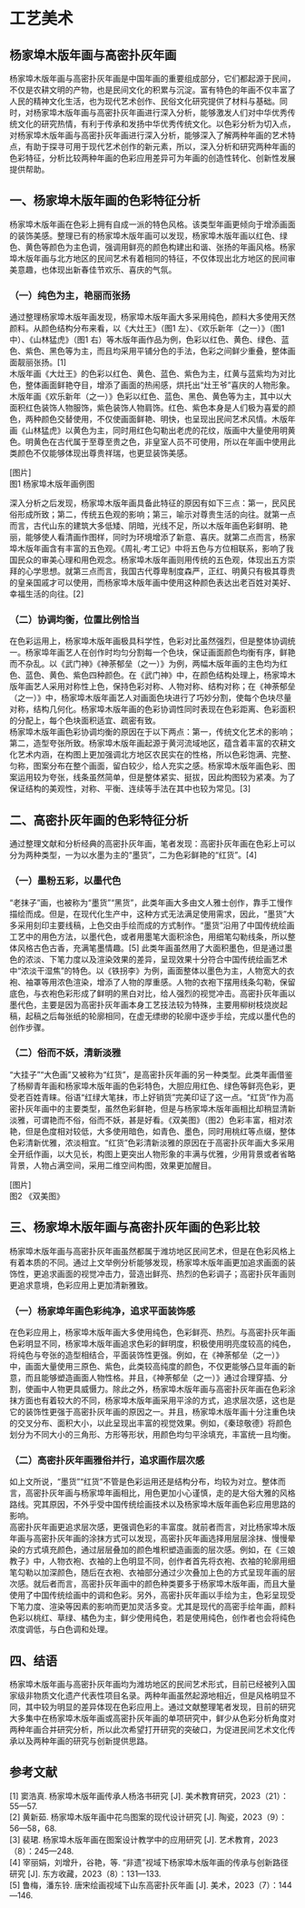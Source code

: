# 工艺美术

## 杨家埠木版年画与高密扑灰年画

杨家埠木版年画与高密扑灰年画是中国年画的重要组成部分，它们都起源于民间，不仅是农耕文明的产物，也是民间文化的积累与沉淀。富有特色的年画不仅丰富了人民的精神文化生活，也为现代艺术创作、民俗文化研究提供了材料与基础。同时，对杨家埠木版年画与高密扑灰年画进行深入分析，能够激发人们对中华优秀传统文化的研究热情，有利于传承和发扬中华优秀传统文化。以色彩分析为切入点，对杨家埠木版年画与高密扑灰年画进行深入分析，能够深入了解两种年画的艺术特点，有助于探寻可用于现代艺术创作的新元素，所以，深入分析和研究两种年画的色彩特征，分析比较两种年画的色彩应用差异可为年画的创造性转化、创新性发展提供帮助。

## 一、杨家埠木版年画的色彩特征分析

杨家埠木版年画在色彩上拥有自成一派的特色风格。该类型年画更倾向于增添画面的装饰美感。整理已有的杨家埠木版年画可以发现，杨家埠木版年画以红色、绿色、黄色等颜色为主色调，强调用鲜亮的颜色构建出和谐、张扬的年画风格。杨家埠木版年画与北方地区的民间艺术有着相同的特征，不仅体现出北方地区的民间审美意趣，也体现出新春佳节欢乐、喜庆的气氛。

### （一）纯色为主，艳丽而张扬

通过整理杨家埠木版年画发现，杨家埠木版年画大多采用纯色，颜料大多使用天然颜料。从颜色结构分布来看，以《大灶王》（图1 左）、《欢乐新年（之一）》（图1 中）、《山林猛虎》（图1 右）等木版年画作品为例，色彩以红色、黄色、绿色、蓝色、紫色、黑色等为主，而且均采用平铺分色的手法，色彩之间鲜少重叠，整体画面靓丽张扬。[1]  
木版年画《大灶王》的色彩以红色、黄色、蓝色、紫色为主，红黄与蓝紫均为对比色，整体画面鲜艳夺目，增添了画面的热闹感，烘托出“灶王爷”喜庆的人物形象。木版年画《欢乐新年（之一）》色彩以红色、蓝色、黑色、黄色等为主，其中以大面积红色装饰人物服饰，紫色装饰人物肩饰。红色、紫色本身是人们极为喜爱的颜色，两种颜色交替使用，不仅使画面鲜艳、明快，也呈现出民间艺术风情。木版年画《山林猛虎》以黄色为主，同时用红色勾勒出老虎的花纹，版画中大量使用明黄色。明黄色在古代属于至尊至贵之色，非皇室人员不可使用，所以在年画中使用此类颜色不仅能够体现出尊贵祥瑞，也更显装饰美感。

[图片]  
图1 杨家埠木版年画例图

深入分析之后发现，杨家埠木版年画具备此特征的原因有如下三点：第一，民风民俗形成所致；第二，传统五色观的影响；第三，喻示对尊贵生活的向往。就第一点而言，古代山东的建筑大多低矮、阴暗，光线不足，所以木版年画色彩鲜明、艳丽，能够使人看清画作图样，同时为环境增添了新意、喜庆。就第二点而言，杨家埠木版年画含有丰富的五色观。《周礼·考工记》中将五色与方位相联系，影响了我国民众的审美心理和用色观念。杨家埠木版年画则用传统的五色观，体现出五方崇拜的心学思想。就第三点而言，我国古代尊卑制度森严，正红、明黄只有极其尊贵的皇亲国戚才可以使用，而杨家埠木版年画中使用这种颜色表达出老百姓对美好、幸福生活的向往。[2]

### （二）协调均衡，位置比例恰当

在色彩运用上，杨家埠木版年画极具科学性，色彩对比虽然强烈，但是整体协调统一。杨家埠年画艺人在创作时均匀分割每一个色块，保证画面颜色均衡有序，鲜艳而不杂乱。以《武门神》《神荼郁垒（之一）》为例，两幅木版年画的主色均为红色、蓝色、黄色、紫色四种颜色。在《武门神》中，在颜色结构处理上，杨家埠木版年画艺人采用对称性上色，保持色彩对称、人物对称、结构对称；在《神荼郁垒（之一）》中，杨家埠木版年画艺人对画面色块进行了巧妙分割，使每个色块尽量对称，结构几何化。杨家埠木版年画的色彩协调性同时表现在色彩距离、色彩面积的分配上，每个色块面积适宜、疏密有致。  
杨家埠木版年画色彩协调均衡的原因在于以下两点：第一，传统文化艺术的影响；第二，造型夸张所致。杨家埠木版年画起源于黄河流域地区，蕴含着丰富的农耕文化艺术内涵，在构图上更加强调北方地区农民实在的性格，所以色彩饱满、完整、匀称，图案分布在整个画面，留白较少，给人充实之感。杨家埠木版年画色彩、图案运用较为夸张，线条虽然简单，但是整体紧实、挺拔，因此构图较为紧凑。为了保证结构的美观性，对称、平衡、连续等手法在其中也较为常见。[3]

## 二、高密扑灰年画的色彩特征分析

通过整理文献和分析经典的高密扑灰年画，笔者发现：高密扑灰年画在色彩上可以分为两种类型，一为以水墨为主的“墨货”，二为色彩鲜艳的“红货”。[4]

### （一）墨粉五彩，以墨代色

“老抹子”画，也被称为“墨货”“黑货”，此类年画大多由文人雅士创作，靠手工慢作描绘而成。但是，在现代化生产中，这种方式无法满足使用需求，因此，“墨货”大多采用刻印主要线稿，上色交由手绘而成的方式制作。“墨货”沿用了中国传统绘画工艺中的用色方法，以墨代色，或者用墨笔大面积涂色，用细笔勾勒线条，所以整体风格古色古香，充满笔墨情趣。[5] 此类年画虽然用了大面积墨色，但是通过墨色的浓淡、下笔力度以及渲染效果的差异，呈现效果十分符合中国传统绘画艺术中“浓淡干湿焦”的特色。以《铁拐李》为例，画面整体以墨色为主，人物宽大的衣袍、袖罩等用浓色渲染，增添了人物的厚重感。人物的衣袍下摆用线条勾勒，保留底色，与衣袍色彩形成了鲜明的黑白对比，给人强烈的视觉冲击。高密扑灰年画以墨代色，主要是因为高密扑灰年画本身工艺技法较为特殊，主要用柳树枝烧炭起稿，起稿之后每张纸的轮廓相同，在虚无缥缈的轮廓中逐步手绘，完成以墨代色的创作步骤。

### （二）俗而不妖，清新淡雅

“大挂子”“大色画”又被称为“红货”，是高密扑灰年画的另一种类型。此类年画借鉴了杨柳青年画和杨家埠木版年画的色彩特色，大胆应用红色、绿色等鲜亮色彩，更受老百姓青睐。俗语“红绿大笔抹，市上好销货”完美印证了这一点。“红货”作为高密扑灰年画中的主要类型，虽然色彩鲜艳，但是与杨家埠木版年画相比却稍显清新淡雅，可谓艳而不俗，俗而不妖，甚是好看。《双美图》（图2）色彩丰富，相对浓艳，但是色度相对较低，大多使用暗色，如青色、墨色，同时用桃红等点缀，整体色彩清新优雅，浓淡相宜。“红货”色彩清新淡雅的原因在于高密扑灰年画大多采用全开纸作画，以大见长，构图上更突出人物形象的丰满与优雅，少用背景或者省略背景，人物占满空间，采用二维空间构图，效果更加醒目。

[图片]  
图2 《双美图》

## 三、杨家埠木版年画与高密扑灰年画的色彩比较

杨家埠木版年画与高密扑灰年画虽然都属于潍坊地区民间艺术，但是在色彩风格上有着本质的不同。通过上文举例分析能够发现，杨家埠木版年画更加追求画面的装饰性，更追求画面的视觉冲击力，营造出鲜亮、热烈的色彩调子；高密扑灰年画则更追求意境，色彩应用上更加清新雅致。

### （一）杨家埠年画色彩纯净，追求平面装饰感

在色彩应用上，杨家埠木版年画大多使用纯色，色彩鲜亮、热烈。与高密扑灰年画色彩明显不同，杨家埠木版年画追求色彩的鲜明度，积极使用明亮度较高的纯色，将纯色与夸张的造型相结合，平面装饰性更强。例如，在《神荼郁垒（之一）》中，画面大量使用三原色、紫色，此类较高纯度的颜色，不仅更能够凸显年画的新意，而且能够塑造画面人物性格。并且，《神荼郁垒（之一）》通过合理穿插、分割，使画中人物更具威慑力。除此之外，杨家埠木版年画与高密扑灰年画在色彩涂抹方面也有着较大的不同，杨家埠木版年画采用平涂的方式，追求层次感，这也是它的装饰性更强于高密扑灰年画的原因之一。并且，杨家埠木版年画十分注重色块的交叉分布、面积大小，以此呈现出丰富的视觉效果。例如，《秦琼敬德》将颜色划分为不同大小的三角形、方形等形状，用颜色均匀平涂填充，丰富统一且均衡。

### （二）高密扑灰年画雅俗并行，追求画作层次感

如上文所说，“墨货”“红货”不管是色彩运用还是结构分布，均较为对立。整体而言，高密扑灰年画与杨家埠年画相比，用色更加小心谨慎，走的是大俗大雅的风格路线。究其原因，不外乎受中国传统绘画技术以及杨家埠木版年画色彩应用思路的影响。  
高密扑灰年画更追求层次感，更强调色彩的丰富度。就前者而言，对比杨家埠木版年画与高密扑灰年画的涂抹方式可以发现，高密扑灰年画选择用层层涂抹、慢慢晕染的方式填充颜色，通过层层叠加的颜色堆积塑造画面的层次感。例如，在《三娘教子》中，人物衣袍、衣袖的上色明显不同，创作者首先将衣袍、衣袖的轮廓用细笔勾勒以加深颜色，随后在衣袍、衣袖部分通过少次叠加上色的方式呈现年画的层次感。就后者而言，高密扑灰年画中的颜色种类要多于杨家埠木版年画，而且大量使用了中国传统绘画中的调和色彩。另外，高密扑灰年画以手绘为主，色彩呈现受下笔力度、渲染等因素的影响而更加灵活多变。尤其是现代的高密手绘年画，颜料色彩以桃红、草绿、橘色为主，鲜少使用纯色，若是使用纯色，创作者也会将纯色浓度调低，与白色调和处理。

## 四、结语

杨家埠木版年画与高密扑灰年画均为潍坊地区的民间艺术形式，目前已经被列入国家级非物质文化遗产代表性项目名录。两种年画虽然起源地相近，但是风格明显不同，其中较为明显的差异体现在色彩应用上。通过文献整理笔者发现，目前的研究大多集中在杨家埠木版年画或高密扑灰年画的单项研究中，鲜少从色彩分析角度对两种年画合并研究分析，所以此次希望打开研究的突破口，为促进民间艺术文化传承以及两种年画的研究与创新提供思路。

## 参考文献

[1] 窦浩真. 杨家埠木版年画传承人杨洛书研究 [J]. 美术教育研究，2023（21）：55—57.  
[2] 黄新茹. 杨家埠木版年画中花鸟图案的现代设计研究 [J]. 陶瓷，2023（9）：56—58，68.  
[3] 裴珺. 杨家埠木版年画在图案设计教学中的应用研究 [J]. 艺术教育，2023（8）：245—248.  
[4] 宰丽娟，刘增升，谷艳，等. “非遗”视域下杨家埠木版年画的传承与创新路径研究 [J]. 东方收藏，2023（8）：131—133.  
[5] 鲁梅，潘东铃. 唐宋绘画视域下山东高密扑灰年画 [J]. 美术，2023（7）：144—146.
